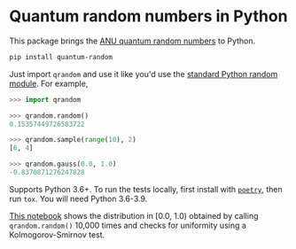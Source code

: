 # Quantum random numbers in Python

This package brings the [ANU quantum random numbers][anu] to Python.

```bash
pip install quantum-random
```

Just import `qrandom` and use it like you'd use the
[standard Python random module][pyrandom]. For example,

```python
>>> import qrandom

>>> qrandom.random()
0.15357449726583722

>>> qrandom.sample(range(10), 2)
[6, 4]

>>> qrandom.gauss(0.0, 1.0)
-0.8370871276247828
```

Supports Python 3.6+. To run the tests locally, first install with
[`poetry`][poetry], then run `tox`. You will need Python 3.6-3.9.

[This notebook][viz] shows the distribution in [0.0, 1.0) obtained
by calling `qrandom.random()` 10,000 times and checks for uniformity
using a Kolmogorov-Smirnov test.


[anu]: https://qrng.anu.edu.au
[pyrandom]: https://docs.python.org/3.9/library/random.html
[viz]: ./tests/notebooks/UniformTest.ipynb
[poetry]: https://python-poetry.org
